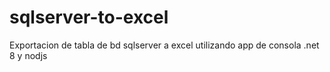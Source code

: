 # sqlserver-to-excel
Exportacion de tabla de bd sqlserver a excel utilizando app de consola .net 8 y nodjs
